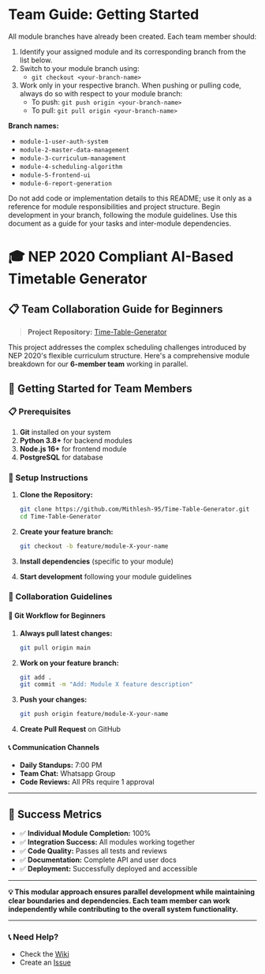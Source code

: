 
# Team Guide: Getting Started

All module branches have already been created. Each team member should:

1. Identify your assigned module and its corresponding branch from the list below.
2. Switch to your module branch using:
   - `git checkout <your-branch-name>`
3. Work only in your respective branch. When pushing or pulling code, always do so with respect to your module branch:
   - To push: `git push origin <your-branch-name>`
   - To pull: `git pull origin <your-branch-name>`

**Branch names:**
- `module-1-user-auth-system`
- `module-2-master-data-management`
- `module-3-curriculum-management`
- `module-4-scheduling-algorithm`
- `module-5-frontend-ui`
- `module-6-report-generation`

Do not add code or implementation details to this README; use it only as a reference for module responsibilities and project structure. Begin development in your branch, following the module guidelines. Use this document as a guide for your tasks and inter-module dependencies.

# 🎓 NEP 2020 Compliant AI-Based Timetable Generator

## 📋 Team Collaboration Guide for Beginners

> **Project Repository:** [Time-Table-Generator](https://github.com/Mithlesh-95/Time-Table-Generator)

This project addresses the complex scheduling challenges introduced by NEP 2020's flexible curriculum structure. Here's a comprehensive module breakdown for our **6-member team** working in parallel.


## 🚀 Getting Started for Team Members

### 📋 Prerequisites
1. **Git** installed on your system
2. **Python 3.8+** for backend modules
3. **Node.js 16+** for frontend module
4. **PostgreSQL** for database

### 🔧 Setup Instructions

1. **Clone the Repository:**
   ```bash
   git clone https://github.com/Mithlesh-95/Time-Table-Generator.git
   cd Time-Table-Generator
   ```

2. **Create your feature branch:**
   ```bash
   git checkout -b feature/module-X-your-name
   ```

3. **Install dependencies** (specific to your module)

4. **Start development** following your module guidelines

### 📝 Collaboration Guidelines

#### 🔄 Git Workflow for Beginners

1. **Always pull latest changes:**
   ```bash
   git pull origin main
   ```

2. **Work on your feature branch:**
   ```bash
   git add .
   git commit -m "Add: Module X feature description"
   ```

3. **Push your changes:**
   ```bash
   git push origin feature/module-X-your-name
   ```

4. **Create Pull Request** on GitHub

#### 📞 Communication Channels
- **Daily Standups:** 7:00 PM
- **Team Chat:** Whatsapp Group
- **Code Reviews:** All PRs require 1 approval

---

## 🎯 Success Metrics

- ✅ **Individual Module Completion:** 100%
- ✅ **Integration Success:** All modules working together
- ✅ **Code Quality:** Passes all tests and reviews
- ✅ **Documentation:** Complete API and user docs
- ✅ **Deployment:** Successfully deployed and accessible

---

**💡 This modular approach ensures parallel development while maintaining clear boundaries and dependencies. Each team member can work independently while contributing to the overall system functionality.**

---

### 📞 Need Help?
- Check the [Wiki](https://github.com/Mithlesh-95/Time-Table-Generator/wiki)
- Create an [Issue](https://github.com/Mithlesh-95/Time-Table-Generator/issues)

